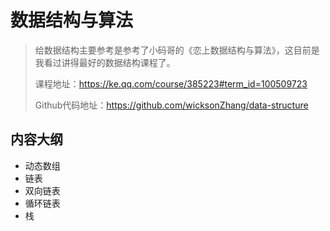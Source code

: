 # 数据结构与算法

> 给数据结构主要参考是参考了小码哥的《恋上数据结构与算法》，这目前是我看过讲得最好的数据结构课程了。
>
> 课程地址：https://ke.qq.com/course/385223#term_id=100509723
>
> Github代码地址：https://github.com/wicksonZhang/data-structure

## 内容大纲

- 动态数组
- 链表
- 双向链表
- 循环链表
- 栈

